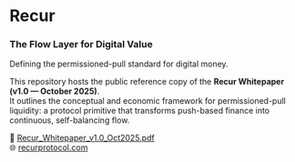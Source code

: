 # Recur  
### The Flow Layer for Digital Value  

Defining the permissioned-pull standard for digital money.

This repository hosts the public reference copy of the **Recur Whitepaper (v1.0 — October 2025)**.  
It outlines the conceptual and economic framework for permissioned-pull liquidity: 
a protocol primitive that transforms push-based finance into continuous, self-balancing flow.

📄 [Recur_Whitepaper_v1.0_Oct2025.pdf](./Recur_Whitepaper_v1.0_Oct2025.pdf)  
🌐 [recurprotocol.com](https://recurprotocol.com)
